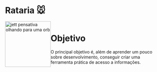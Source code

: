 # Rataria 🐭

<div style="display: flex;">
    <img src="https://media2.giphy.com/media/HuIiWZekURnZzBMAXK/giphy.gif?cid=6c09b952d2256d12ae61be862c78ea40fa0d64fc44a2bed8&ep=v1_internal_gifs_gifId&rid=giphy.gif&ct=s" alt="jett pensativa olhando para uma orb" style="width: 150px"/>

<div>
    <h1>Objetivo</h1>
    O principal objetivo é, além de aprender um pouco sobre desenvolvimento, conseguir criar uma ferramenta prática de acesso a informações.
</div>
</div>



